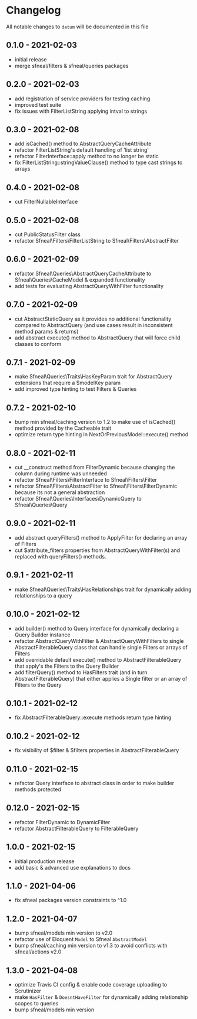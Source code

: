 # Changelog

All notable changes to `datum` will be documented in this file

## 0.1.0 - 2021-02-03
- initial release
- merge sfneal/filters & sfneal/queries packages


## 0.2.0 - 2021-02-03
- add registration of service providers for testing caching
- improved test suite
- fix issues with FilterListString applying intval to strings


## 0.3.0 - 2021-02-08
- add isCached() method to AbstractQueryCacheAttribute
- refactor FilterListString's default handling of 'list string'
- refactor FilterInterface::apply method to no longer be static
- fix FilterListString::stringValueClause() method to type cast strings to arrays


## 0.4.0 - 2021-02-08
- cut FilterNullableInterface


## 0.5.0 - 2021-02-08
- cut PublicStatusFilter class
- refactor Sfneal\Filters\FilterListString to Sfneal\Filters\AbstractFilter


## 0.6.0 - 2021-02-09
- refactor Sfneal\Queries\AbstractQueryCacheAttribute to Sfneal\Queries\CacheModel & expanded functionality
- add tests for evaluating AbstractQueryWithFilter functionality


## 0.7.0 - 2021-02-09
- cut AbstractStaticQuery as it provides no additional functionality compared to AbstractQuery (and use cases result in inconsistent method params & returns)
- add abstract execute() method to AbstractQuery that will force child classes to conform


## 0.7.1 - 2021-02-09
- make Sfneal\Queries\Traits\HasKeyParam trait for AbstractQuery extensions that require a $modelKey param
- add improved type hinting to test Filters & Queries


## 0.7.2 - 2021-02-10
- bump min sfneal/caching version to 1.2 to make use of isCached() method provided by the Cacheable trait
- optimize return type hinting in NextOrPreviousModel::execute() method


## 0.8.0 - 2021-02-11
- cut __construct method from FilterDynamic because changing the column during runtime was unneeded
- refactor Sfneal\Filters\FilterInterface to Sfneal\Filters\Filter
- refactor Sfneal\Filters\AbstractFilter to Sfneal\Filters\FilterDynamic because its not a general abstraction
- refactor Sfneal\Queries\Interfaces\DynamicQuery to Sfneal\Queries\Query


## 0.9.0 - 2021-02-11
- add abstract queryFilters() method to ApplyFilter for declaring an array of Filters 
- cut $attribute_filters properties from AbstractQueryWithFilter(s) and replaced with queryFilters() methods.


## 0.9.1 - 2021-02-11
- make Sfneal\Queries\Traits\HasRelationships trait for dynamically adding relationships to a query


## 0.10.0 - 2021-02-12
- add builder() method to Query interface for dynamically declaring a Query Builder instance
- refactor AbstractQueryWithFilter & AbstractQueryWithFilters to single AbstractFilterableQuery class that can handle single Filters or arrays of Filters
- add overridable default execute() method to AbstractFilterableQuery that apply's the Filters to the Query Builder
- add filterQuery() method to HasFilters trait (and in turn AbstractFilterableQuery) that either applies a Single filter or an array of Filters to the Query


## 0.10.1 - 2021-02-12
- fix AbstractFilterableQuery::execute methods return type hinting


## 0.10.2 - 2021-02-12
- fix visibility of $filter & $filters properties in AbstractFilterableQuery


## 0.11.0 - 2021-02-15
- refactor Query interface to abstract class in order to make builder methods protected


## 0.12.0 - 2021-02-15
- refactor FilterDynamic to DynamicFilter
- refactor AbstractFilterableQuery to FilterableQuery


## 1.0.0 - 2021-02-15
- initial production release
- add basic & advanced use explanations to docs


## 1.1.0 - 2021-04-06
- fix sfneal packages version constraints to ^1.0


## 1.2.0 - 2021-04-07
- bump sfneal/models min version to v2.0
- refactor use of Eloquent `Model` to Sfneal `AbstractModel`
- bump sfneal/caching min version to v1.3 to avoid conflicts with sfneal/actions v2.0


## 1.3.0 - 2021-04-08
- optimize Travis CI config & enable code coverage uploading to Scrutinizer
- make `HasFilter` & `DoesntHaveFilter` for dynamically adding relationship scopes to queries
- bump sfneal/models min version
